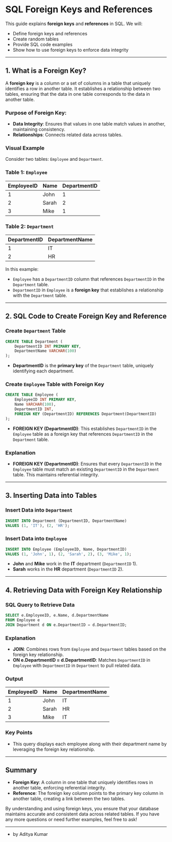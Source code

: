 # SQL Foreign Keys and References

This guide explains **foreign keys** and **references** in SQL. We will:
- Define foreign keys and references
- Create random tables
- Provide SQL code examples
- Show how to use foreign keys to enforce data integrity

---

## 1. What is a Foreign Key?

A **foreign key** is a column or a set of columns in a table that uniquely identifies a row in another table. It establishes a relationship between two tables, ensuring that the data in one table corresponds to the data in another table.

### Purpose of Foreign Key:
- **Data Integrity**: Ensures that values in one table match values in another, maintaining consistency.
- **Relationships**: Connects related data across tables.

### Visual Example

Consider two tables: `Employee` and `Department`.

### Table 1: `Employee`

| EmployeeID | Name     | DepartmentID |
|------------|----------|--------------|
| 1          | John     | 1            |
| 2          | Sarah    | 2            |
| 3          | Mike     | 1            |

### Table 2: `Department`

| DepartmentID | DepartmentName |
|--------------|----------------|
| 1            | IT             |
| 2            | HR             |

In this example:
- `Employee` has a `DepartmentID` column that references `DepartmentID` in the `Department` table.
- `DepartmentID` in `Employee` is a **foreign key** that establishes a relationship with the `Department` table.

---

## 2. SQL Code to Create Foreign Key and Reference

### Create `Department` Table

```sql
CREATE TABLE Department (
    DepartmentID INT PRIMARY KEY,
    DepartmentName VARCHAR(100)
);
```

- **DepartmentID** is the **primary key** of the `Department` table, uniquely identifying each department.

### Create `Employee` Table with Foreign Key

```sql
CREATE TABLE Employee (
    EmployeeID INT PRIMARY KEY,
    Name VARCHAR(100),
    DepartmentID INT,
    FOREIGN KEY (DepartmentID) REFERENCES Department(DepartmentID)
);
```

- **FOREIGN KEY (DepartmentID)**: This establishes `DepartmentID` in the `Employee` table as a foreign key that references `DepartmentID` in the `Department` table.

### Explanation

- **FOREIGN KEY (DepartmentID)**: Ensures that every `DepartmentID` in the `Employee` table must match an existing `DepartmentID` in the `Department` table. This maintains referential integrity.

---

## 3. Inserting Data into Tables

### Insert Data into `Department`

```sql
INSERT INTO Department (DepartmentID, DepartmentName) 
VALUES (1, 'IT'), (2, 'HR');
```

### Insert Data into `Employee`

```sql
INSERT INTO Employee (EmployeeID, Name, DepartmentID) 
VALUES (1, 'John', 1), (2, 'Sarah', 2), (3, 'Mike', 1);
```

- **John** and **Mike** work in the **IT** department (`DepartmentID` 1).
- **Sarah** works in the **HR** department (`DepartmentID` 2).

---

## 4. Retrieving Data with Foreign Key Relationship

### SQL Query to Retrieve Data

```sql
SELECT e.EmployeeID, e.Name, d.DepartmentName
FROM Employee e
JOIN Department d ON e.DepartmentID = d.DepartmentID;
```

### Explanation

- **JOIN**: Combines rows from `Employee` and `Department` tables based on the foreign key relationship.
- **ON e.DepartmentID = d.DepartmentID**: Matches `DepartmentID` in `Employee` with `DepartmentID` in `Department` to pull related data.

### Output

| EmployeeID | Name  | DepartmentName |
|------------|-------|----------------|
| 1          | John  | IT             |
| 2          | Sarah | HR             |
| 3          | Mike  | IT             |

### Key Points

- This query displays each employee along with their department name by leveraging the foreign key relationship.

---

## Summary

- **Foreign Key**: A column in one table that uniquely identifies rows in another table, enforcing referential integrity.
- **Reference**: The foreign key column points to the primary key column in another table, creating a link between the two tables.

By understanding and using foreign keys, you ensure that your database maintains accurate and consistent data across related tables. If you have any more questions or need further examples, feel free to ask!

---

- by Aditya Kumar